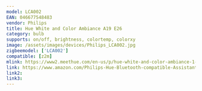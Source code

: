 ```yaml
---
model: LCA002
EAN: 046677548483
vendor: Philips
title: Hue White and Color Ambiance A19 E26
category: bulb
supports: on/off, brightness, colortemp, colorxy
image: /assets/images/devices/Philips_LCA002.jpg
zigbeemodel: ['LCA002']
compatible: [z2m]
mlink: https://www2.meethue.com/en-us/p/hue-white-and-color-ambiance-1-pack-e26/046677548483
link: https://www.amazon.com/Philips-Hue-Bluetooth-compatible-Assistant/dp/B07QWB3H1Q
link2: 
link3: 
---
```

